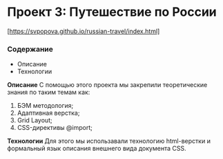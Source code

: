 # Проект 3: Путешествие по России
[https://svpopova.github.io/russian-travel/index.html]
### Содержание
* Описание
* Технологии



**Описание** 
С помощью этого проекта мы закрепили теоретические знания по таким темам как: 
1. БЭМ методология; 
2. Адаптивная верстка; 
3. Grid Layout; 
4. CSS-директивы @import; 
 
 
 
 **Технологии**
Для этого мы использавали технологию html-верстки и формальный язык описания внешнего вида документа CSS. 
